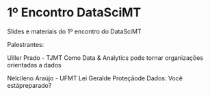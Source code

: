 # 1º Encontro DataSciMT
Slides e materiais do 1º encontro do DataSciMT

Palestrantes:

Uiller Prado - TJMT
Como Data & Analytics pode tornar organizações orientadas a dados

Nelcileno Araújo - UFMT
Lei Geralde Proteçãode Dados: Você estápreparado? 
